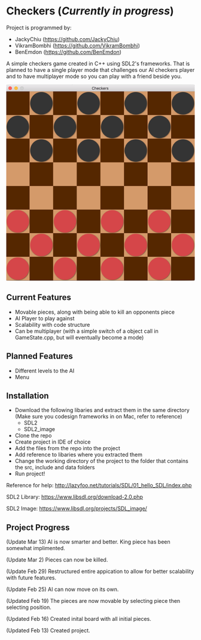# Checkers (*Currently in progress*)

Project is programmed by:
- JackyChiu (https://github.com/JackyChiu)
- VikramBombhi (https://github.com/VikramBombhi)
- BenEmdon (https://github.com/BenEmdon)

A simple checkers game created in C++ using SDL2's frameworks. That is planned to have a single player mode that challenges our AI checkers player and to have multiplayer mode so you can play with a friend beside you. 

![alt tag](https://raw.githubusercontent.com/VikramBombhi/Checkers/master/data/CheckersBoard.png)

## Current Features
- Movable pieces, along with being able to kill an opponents piece
- AI Player to play against
- Scalability with code structure
- Can be multiplayer (with a simple switch of a object call in GameState.cpp, but will eventually become a mode)

## Planned Features
- Different levels to the AI
- Menu

## Installation
- Download the following libaries and extract them in the same directory (Make sure you codesign frameworks in on Mac, refer to reference)
    - SDL2
    - SDL2_image
- Clone the repo
- Create project in IDE of choice
- Add the files from the repo into the project
- Add reference to libaries where you extracted them
- Change the working directory of the project to the folder that contains the src, include and data folders
- Run project!

Reference for help: http://lazyfoo.net/tutorials/SDL/01_hello_SDL/index.php

SDL2 Library: https://www.libsdl.org/download-2.0.php

SDL2 Image: https://www.libsdl.org/projects/SDL_image/

## Project Progress
(Update Mar 13)
AI is now smarter and better. 
King piece has been somewhat implimented. 

(Update Mar 2)
Pieces can now be killed.

(Update Feb 29)
Restructured entire appication to allow for better scalability with future features.

(Update Feb 25)
AI can now move on its own.

(Updated Feb 19)
The pieces are now movable by selecting piece then selecting position.

(Updated Feb 16)
Created inital board with all initial pieces.

(Updated Feb 13)
Created project.